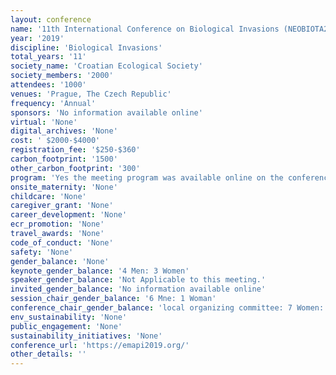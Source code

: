 ```yaml
---
layout: conference 
name: '11th International Conference on Biological Invasions (NEOBIOTA2019)'
year: '2019'
discipline: 'Biological Invasions'
total_years: '11'
society_name: 'Croatian Ecological Society'
society_members: '2000'
attendees: '1000'
venues: 'Prague, The Czech Republic'
frequency: 'Annual'
sponsors: 'No information available online'
virtual: 'None'
digital_archives: 'None'
cost: ' $2000-$4000'
registration_fee: '$250-$360'
carbon_footprint: '1500'
other_carbon_footprint: '300'
program: 'Yes the meeting program was available online on the conference website.'
onsite_maternity: 'None'
childcare: 'None'
caregiver_grant: 'None'
career_development: 'None'
ecr_promotion: 'None'
travel_awards: 'None'
code_of_conduct: 'None'
safety: 'None'
gender_balance: 'None'
keynote_gender_balance: '4 Men: 3 Women'
speaker_gender_balance: 'Not Applicable to this meeting.'
invited_gender_balance: 'No information available online'
session_chair_gender_balance: '6 Mne: 1 Woman'
conference_chair_gender_balance: 'local organizing committee: 7 Women: 3 Men, Conf chairs: 2 Men'
env_sustainability: 'None'
public_engagement: 'None'
sustainability_initiatives: 'None'
conference_url: 'https://emapi2019.org/'
other_details: ''
---
```

